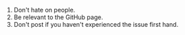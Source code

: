 1. Don't hate on people.
2. Be relevant to the GitHub page.
3. Don't post if you haven't experienced the issue first hand.
